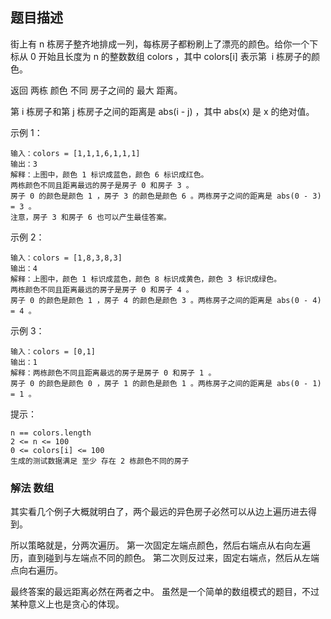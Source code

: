 ## 题目描述
街上有 n 栋房子整齐地排成一列，每栋房子都粉刷上了漂亮的颜色。给你一个下标从 0 开始且长度为 n 的整数数组 colors ，其中 colors[i] 表示第  i 栋房子的颜色。

返回 两栋 颜色 不同 房子之间的 最大 距离。

第 i 栋房子和第 j 栋房子之间的距离是 abs(i - j) ，其中 abs(x) 是 x 的绝对值。

示例 1：
```
输入：colors = [1,1,1,6,1,1,1]
输出：3
解释：上图中，颜色 1 标识成蓝色，颜色 6 标识成红色。
两栋颜色不同且距离最远的房子是房子 0 和房子 3 。
房子 0 的颜色是颜色 1 ，房子 3 的颜色是颜色 6 。两栋房子之间的距离是 abs(0 - 3) = 3 。
注意，房子 3 和房子 6 也可以产生最佳答案。
```
示例 2：
```
输入：colors = [1,8,3,8,3]
输出：4
解释：上图中，颜色 1 标识成蓝色，颜色 8 标识成黄色，颜色 3 标识成绿色。
两栋颜色不同且距离最远的房子是房子 0 和房子 4 。
房子 0 的颜色是颜色 1 ，房子 4 的颜色是颜色 3 。两栋房子之间的距离是 abs(0 - 4) = 4 。
```
示例 3：
```
输入：colors = [0,1]
输出：1
解释：两栋颜色不同且距离最远的房子是房子 0 和房子 1 。
房子 0 的颜色是颜色 0 ，房子 1 的颜色是颜色 1 。两栋房子之间的距离是 abs(0 - 1) = 1 。
```

提示：
```
n == colors.length
2 <= n <= 100
0 <= colors[i] <= 100
生成的测试数据满足 至少 存在 2 栋颜色不同的房子
```

### 解法 数组
其实看几个例子大概就明白了，两个最远的异色房子必然可以从边上遍历进去得到。

所以策略就是，分两次遍历。
第一次固定左端点颜色，然后右端点从右向左遍历，直到碰到与左端点不同的颜色。
第二次则反过来，固定右端点，然后从左端点向右遍历。

最终答案的最远距离必然在两者之中。
虽然是一个简单的数组模式的题目，不过某种意义上也是贪心的体现。